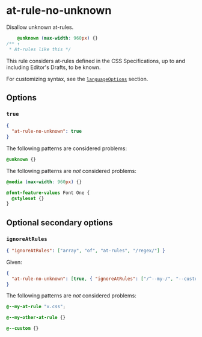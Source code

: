 # at-rule-no-unknown

Disallow unknown at-rules.

<!-- prettier-ignore -->
```css
    @unknown (max-width: 960px) {}
/** ↑
 * At-rules like this */
```

This rule considers at-rules defined in the CSS Specifications, up to and including Editor's Drafts, to be known.

For customizing syntax, see the [`languageOptions`](../../../docs/user-guide/configure.md#languageoptions) section.

## Options

### `true`

```json
{
  "at-rule-no-unknown": true
}
```

The following patterns are considered problems:

<!-- prettier-ignore -->
```css
@unknown {}
```

The following patterns are _not_ considered problems:

<!-- prettier-ignore -->
```css
@media (max-width: 960px) {}
```

<!-- prettier-ignore -->
```css
@font-feature-values Font One {
  @styleset {}
}
```

## Optional secondary options

### `ignoreAtRules`

```json
{ "ignoreAtRules": ["array", "of", "at-rules", "/regex/"] }
```

Given:

```json
{
  "at-rule-no-unknown": [true, { "ignoreAtRules": ["/^--my-/", "--custom"] }]
}
```

The following patterns are _not_ considered problems:

<!-- prettier-ignore -->
```css
@--my-at-rule "x.css";
```

<!-- prettier-ignore -->
```css
@--my-other-at-rule {}
```

<!-- prettier-ignore -->
```css
@--custom {}
```
